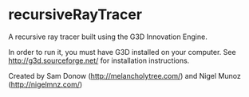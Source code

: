 recursiveRayTracer
==================

A recursive ray tracer built using the G3D Innovation Engine.

In order to run it, you must have G3D installed on your computer. See http://g3d.sourceforge.net/ for installation instructions.

Created by Sam Donow (http://melancholytree.com/) and Nigel Munoz (http://nigelmnz.com/)
